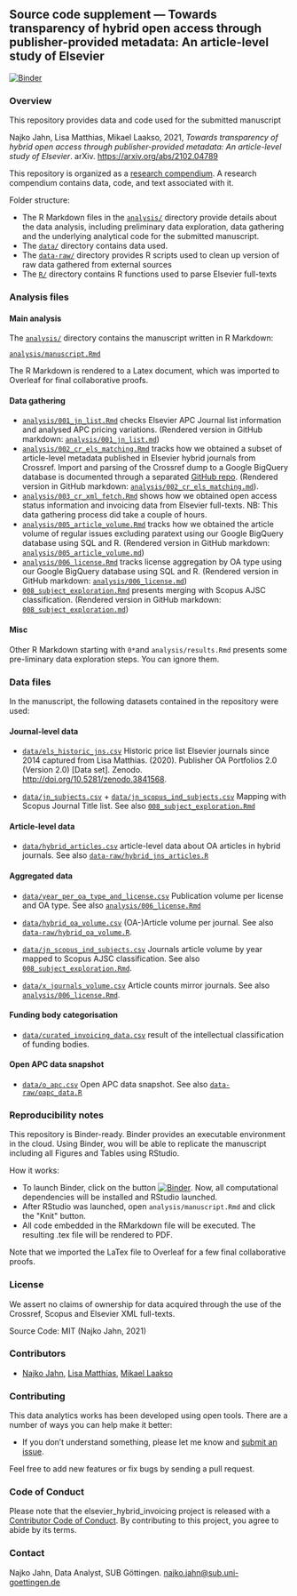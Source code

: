 ## Source code supplement &mdash; Towards transparency of hybrid open access through publisher-provided metadata: An article-level study of Elsevier

[![Binder](http://mybinder.org/badge_logo.svg)](http://mybinder.org/v2/gh/njahn82/elsevier_hybrid_invoicing/master?urlpath=rstudio)


### Overview

This repository provides data and code used for the submitted manuscript

Najko Jahn, Lisa Matthias, Mikael Laakso, 2021, *Towards transparency of hybrid open access through publisher-provided metadata: An article-level study of Elsevier*. arXiv. https://arxiv.org/abs/2102.04789

This repository is organized as a [research compendium](https://doi.org/10.7287/peerj.preprints.3192v2). A research compendium contains data, code, and text associated with it. 

Folder structure:

- The R Markdown files in the [`analysis/`](analysis/) directory provide details about the data analysis, including preliminary data exploration, data gathering and the underlying analytical code for the submitted manuscript. 
- The [`data/`](data/) directory contains data used. 
- The [`data-raw/`](data-raw/) directory provides R scripts used to clean up version of raw data gathered from external sources
- The [`R/`](R/) directory contains R functions used to parse Elsevier full-texts

### Analysis files

#### Main analysis

The [`analysis/`](analysis/) directory contains the manuscript written in R Markdown:

[`analysis/manuscript.Rmd`](analysis/manuscript.Rmd)

The R Markdown is rendered to a Latex document, which was imported to Overleaf for final collaborative proofs.

#### Data gathering

- [`analysis/001_jn_list.Rmd`](analysis/001_jn_list.Rmd) checks Elsevier APC Journal list information and analysed APC pricing variations. (Rendered version in GitHub markdown: [`analysis/001_jn_list.md`](analysis/001_jn_list.md))
- [`analysis/002_cr_els_matching.Rmd`](analysis/002_cr_els_matching.Rmd) tracks how we obtained a subset of article-level metadata published in Elsevier hybrid journals from Crossref. Import and parsing of the Crossref dump to a Google BigQuery database is documented through a separated [GitHub repo](https://github.com/njahn82/cr_dump). (Rendered version in GitHub markdown: [`analysis/002_cr_els_matching.md`](analysis/002_cr_els_matching.md)).
- [`analysis/003_cr_xml_fetch.Rmd`](analysis/003_cr_xml_fetch.Rmd) shows how we obtained open access status information and invoicing data from Elsevier full-texts. NB: This data gathering process did take a couple of hours.
- [`analysis/005_article_volume.Rmd`](analysis/005_article_volume.Rmd) tracks how we obtained the article volume of regular issues excluding paratext using  our Google BigQuery database using SQL and R. (Rendered version in GitHub markdown: [`analysis/005_article_volume.md`](analysis/005_article_volume.md))
- [`analysis/006_license.Rmd`](analysis/006_license.Rmd) tracks license aggregation by OA type using our Google BigQuery database using SQL and R. (Rendered version in GitHub markdown: [`analysis/006_license.md`](analysis/006_license.md))
- [`008_subject_exploration.Rmd`](analysis/008_subject_exploration.Rmd) presents merging with Scopus AJSC classification. (Rendered version in GitHub markdown: [`008_subject_exploration.md`](analysis/008_subject_exploration.md))

#### Misc

Other R Markdown starting with `0*`and `analysis/results.Rmd` presents some pre-liminary data exploration steps. You can ignore them.

### Data files

In the manuscript, the following datasets contained in the repository were used:

#### Journal-level data

- [`data/els_historic_jns.csv`](data/els_historic_jns.csv) Historic price list Elsevier journals since 2014 captured from 
Lisa Matthias. (2020). Publisher OA Portfolios 2.0 (Version 2.0) [Data set]. Zenodo. <http://doi.org/10.5281/zenodo.3841568>. 

- [`data/jn_subjects.csv`](data/jn_subjects.csv) + [`data/jn_scopus_ind_subjects.csv`](data/jn_scopus_ind_subjects.csv) Mapping with Scopus Journal Title list. See also [`008_subject_exploration.Rmd`](analysis/008_subject_exploration.Rmd)

#### Article-level data

- [`data/hybrid_articles.csv`](data/hybrid_articles.csv) article-level data about OA articles in hybrid journals. See also [`data-raw/hybrid_jns_articles.R`](data-raw/hybrid_jns_articles.R)

#### Aggregated data

- [`data/year_per_oa_type_and_license.csv`](data/year_per_oa_type_and_license.csv) Publication volume per license and OA type. See also [`analysis/006_license.Rmd`](analysis/006_license.Rmd)

- [`data/hybrid_oa_volume.csv`](data/hybrid_oa_volume.csv) (OA-)Article volume per journal. See also [`data-raw/hybrid_oa_volume.R`](data-raw/hybrid_oa_volume.R).

- [`data/jn_scopus_ind_subjects.csv`](data/jn_scopus_ind_subjects.csv) Journals article volume by year mapped to Scopus AJSC classification. See also  [`008_subject_exploration.Rmd`](analysis/008_subject_exploration.Rmd).

- [`data/x_journals_volume.csv`](data/x_journals_volume.csv) Article counts mirror journals. See also [`analysis/006_license.Rmd`](analysis/006_license.Rmd).

#### Funding body categorisation

- [`data/curated_invoicing_data.csv`](data/curated_invoicing_data.csv) result of the intellectual classification of funding bodies. 

#### Open APC data snapshot

- [`data/o_apc.csv`](data/o_apc.csv) Open APC data snapshot. See also [`data-raw/oapc_data.R`](data-raw/oapc_data.R)

### Reproducibility notes

This repository is Binder-ready. Binder provides an executable environment in the cloud. Using Binder, wou will be able to replicate the manuscript including all Figures and Tables using RStudio.

How it works:

- To launch Binder, click on the button [![Binder](http://mybinder.org/badge_logo.svg)](http://mybinder.org/v2/gh/njahn82/elsevier_hybrid_invoicing/master?urlpath=rstudio). Now, all computational dependencies will be installed and RStudio launched.
- After RStudio was launched, open `analysis/manuscript.Rmd` and click the "Knit" button.
- All code embedded in the RMarkdown file will be executed. The resulting .tex file will be rendered to PDF. 

Note that we imported the LaTex file to Overleaf for a few final collaborative proofs.

### License

We assert no claims of ownership for data acquired through the use of the Crossref, Scopus and Elsevier XML full-texts.  

Source Code: MIT (Najko Jahn, 2021)

### Contributors

- [Najko Jahn](https://twitter.com/najkoja), [Lisa Matthias](https://twitter.com/l_matthia), [Mikael Laakso](https://twitter.com/mikaellaakso)

### Contributing

This data analytics works has been developed using open tools. There are a number of ways you can help make it better:

- If you don’t understand something, please let me know and [submit an issue](https://github.com/njahn82/elsevier_hybrid_invoicing/issues).

Feel free to add new features or fix bugs by sending a pull request.

### Code of Conduct
  
Please note that the elsevier_hybrid_invoicing project is released with a [Contributor Code of Conduct](https://contributor-covenant.org/version/2/0/CODE_OF_CONDUCT.html). By contributing to this project, you agree to abide by its terms.

### Contact

Najko Jahn, Data Analyst, SUB Göttingen. najko.jahn@sub.uni-goettingen.de






